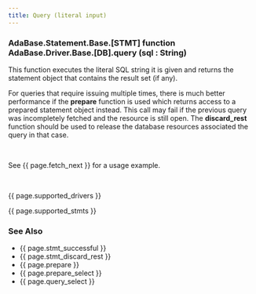 ```yaml
---
title: Query (literal input)
---
```


<div class="leftside">
<h3>AdaBase.Statement.Base.[STMT] function<br/>
AdaBase.Driver.Base.[DB].query (sql : String)</h3>
<p>This function executes the literal SQL string it is given and returns
the statement object that contains the result set (if any).</p>
<p>For queries that require issuing multiple times, there is much better
performance if the <b>prepare</b> function is used which returns access to
a prepared statement object instead. This call may fail if the previous query
was incompletely fetched and the resource is still open. The
<b>discard_rest</b> function should be used to release the database resources
associated the query in that case.</p>
<br/>
<p class="caption">See {{ page.fetch_next }} for a usage example.</p>
<br/>
<p>{{ page.supported_drivers }}</p>
<p>{{ page.supported_stmts }}</p>
</div>
<div class="sidenav">
  <h3>See Also</h3>
  <ul>
    <li>{{ page.stmt_successful }}</li>
    <li>{{ page.stmt_discard_rest }}</li>
    <li>{{ page.prepare }}</li>
    <li>{{ page.prepare_select }}</li>
    <li>{{ page.query_select }}</li>  </ul>
</div>
